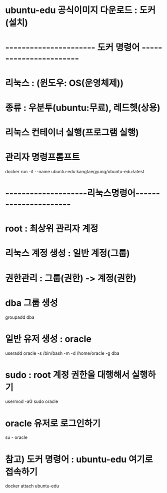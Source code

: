 # ubuntu-edu 공식이미지 다운로드 : 도커(설치)
# ---------------------- 도커 명령어 -----------------------
# 리눅스 : (윈도우: OS(운영체제))
# 종류 : 우분투(ubuntu:무료), 레드헷(상용)

# 리눅스 컨테이너 실행(프로그램 실행)
# 관리자 명령프롬프트
docker run -it --name ubuntu-edu kangtaegyung/ubuntu-edu:latest

# --------------------리눅스명령어----------------------
# root : 최상위 관리자 계정

# 리눅스 계정 생성 : 일반 계정(그룹)
# 권한관리 : 그룹(권한) -> 계정(권한)
# dba 그룹 생성
groupadd dba
# 일반 유저 생성 : oracle
useradd oracle -s /bin/bash -m -d /home/oracle -g dba
# sudo : root 계정 권한을 대행해서 실행하기
usermod -aG sudo oracle

# oracle 유저로 로그인하기
su - oracle


# 참고) 도커 명령어 : ubuntu-edu 여기로 접속하기
docker attach ubuntu-edu